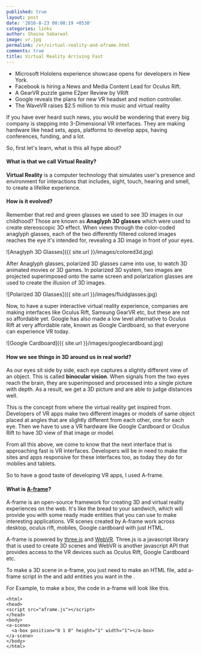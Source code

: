 ```yaml
---
published: true
layout: post
date: '2016-8-23 00:08:19 +0530'
categories: links
author: Shaina Sabarwal
image: vr.jpg
permalink: /vr/virtual-reality-and-aframe.html
comments: true
title: Virtual Reality Arriving Fast
---
```


- Microsoft Hololens experience showcase opens for developers in New York.
- Facebook is hiring a News and Media Content Lead for Oculus Rift.
- A GearVR puzzle game E2per Review by VRift
- Google reveals the plans for new VR headset and motion controller.
- The WaveVR raises $2.5 million to mix music and virtual reality


If you have ever heard such news, you would be wondering that every big company is stepping into 3-Dimensional VR interfaces. They are making hardware like head sets, apps, platforms to develop apps, having conferences, funding, and a lot.  

So, first let's learn, what is this all hype about? 

#### What is that we call Virtual Reality?

**Virtual Reality** is a computer technology that simulates user's presence and environment for interactions that includes, sight, touch, hearing and smell, to create a lifelike experience.

#### How is it evolved?

Remember that red and green glasses we used to see 3D images in our childhood? Those are known as **Anaglyph 3D glasses** which were used to create stereoscopic 3D effect. When views through the color-coded anaglyph glasses, each of the two differently filtered colored images reaches the eye it's intended for, revealing a 3D image in front of your eyes.

![Anaglyph 3D Glasses]({{ site.url }}/images/colored3d.jpg)

After Anaglyph glasses, polarized 3D glasses came into use, to watch 3D animated movies or 3D games. In polarized 3D system, two images are projected superimposed onto the same screen and polarization glasses are used to create the illusion of 3D images.

![Polarized 3D Glasses]({{ site.url }}/images/fluidglasses.jpg)

Now, to have a super interactive virtual reality experience, companies are making interfaces like Oculus Rift, Samsung GearVR etc, but these are not so affordable yet.
Google has also made a low level alternative to Oculus Rift at very affordable rate, known as Google Cardboard, so that everyone can experience VR today.

![Google Cardboard]({{ site.url }}/images/googlecardboard.jpg)

#### How we see things in 3D around us in real world?

As our eyes sit side by side, each eye captures a slightly different view of an object. This is called **binocular vision**. When signals from the two eyes reach the brain, they are superimposed and processed into a single picture with depth. As a result, we get a 3D picture and are able to judge distances well.

This is the concept from where the virtual reality get inspired from.  
Developers of VR apps make two different images or models of same object placed at angles that are slightly different from each other, one for each eye. Then we have to use a VR hardware like Google Cardboard or Oculus Rift to have 3D view of that image or model.

From all this above, we come to know that the next interface that is approaching fast is VR interfaces. Developers will be in need to make the sites and apps responsive for these interfaces too, as today they do for mobiles and tablets.

So to have a good taste of developing VR apps, I used A-frame. 

#### What is [A-frame](https://aframe.io/)?

A-frame is an open-source framework for creating 3D and virtual reality experiences on the web. It's like the bread to your sandwich, which will provide you with some ready made entities that you can use to make interesting applications. VR scenes created by A-frame work across desktop, oculus rift, mobiles, Google cardboard with just HTML.

A-frame is powered by [three.js](http://threejs.org/) and [WebVR](https://webvr.info/). Three.js is a javascript library that is used to create 3D scenes and WebVR is another javascript API that provides access to the VR devices such as Oculus Rift, Google Cardboard etc.

To make a 3D scene in a-frame, you just need to make an HTML file, add a-frame script in the <head> and add entities you want in the <body>.

For Example, to make a box, the code in a-frame will look like this.

```
<html>
<head>
<script src="aframe.js"></script>
</head>
<body>
<a-scene>
  <a-box position="0 1 0" height="1" width="1"></a-box>
</a-scene>
</body>
</html>
```
